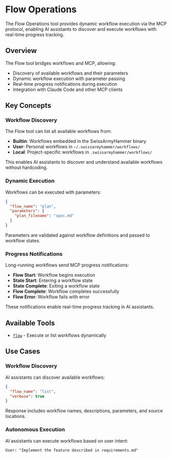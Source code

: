 # Flow Operations

The Flow Operations tool provides dynamic workflow execution via the MCP protocol, enabling AI assistants to discover and execute workflows with real-time progress tracking.

## Overview

The Flow tool bridges workflows and MCP, allowing:

- Discovery of available workflows and their parameters
- Dynamic workflow execution with parameter passing
- Real-time progress notifications during execution
- Integration with Claude Code and other MCP clients

## Key Concepts

### Workflow Discovery

The Flow tool can list all available workflows from:

- **Builtin**: Workflows embedded in the SwissArmyHammer binary
- **User**: Personal workflows in `~/.swissarmyhammer/workflows/`
- **Local**: Project-specific workflows in `.swissarmyhammer/workflows/`

This enables AI assistants to discover and understand available workflows without hardcoding.

### Dynamic Execution

Workflows can be executed with parameters:

```json
{
  "flow_name": "plan",
  "parameters": {
    "plan_filename": "spec.md"
  }
}
```

Parameters are validated against workflow definitions and passed to workflow states.

### Progress Notifications

Long-running workflows send MCP progress notifications:

- **Flow Start**: Workflow begins execution
- **State Start**: Entering a workflow state
- **State Complete**: Exiting a workflow state
- **Flow Complete**: Workflow completes successfully
- **Flow Error**: Workflow fails with error

These notifications enable real-time progress tracking in AI assistants.

## Available Tools

- [`flow`](execute.md) - Execute or list workflows dynamically

## Use Cases

### Workflow Discovery

AI assistants can discover available workflows:

```json
{
  "flow_name": "list",
  "verbose": true
}
```

Response includes workflow names, descriptions, parameters, and source locations.

### Autonomous Execution

AI assistants can execute workflows based on user intent:

```
User: "Implement the feature described in requirements.md"